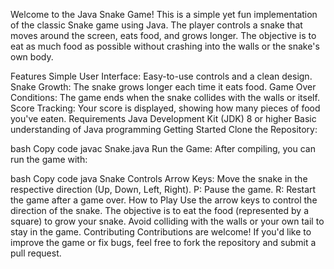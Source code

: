 Welcome to the Java Snake Game! This is a simple yet fun implementation of the classic Snake game using Java. The player controls a snake that moves around the screen, eats food, and grows longer. The objective is to eat as much food as possible without crashing into the walls or the snake's own body.

Features
Simple User Interface: Easy-to-use controls and a clean design.
Snake Growth: The snake grows longer each time it eats food.
Game Over Conditions: The game ends when the snake collides with the walls or itself.
Score Tracking: Your score is displayed, showing how many pieces of food you've eaten.
Requirements
Java Development Kit (JDK) 8 or higher
Basic understanding of Java programming
Getting Started
Clone the Repository:


bash
Copy code
javac Snake.java
Run the Game: After compiling, you can run the game with:

bash
Copy code
java Snake
Controls
Arrow Keys: Move the snake in the respective direction (Up, Down, Left, Right).
P: Pause the game.
R: Restart the game after a game over.
How to Play
Use the arrow keys to control the direction of the snake.
The objective is to eat the food (represented by a square) to grow your snake.
Avoid colliding with the walls or your own tail to stay in the game.
Contributing
Contributions are welcome! If you'd like to improve the game or fix bugs, feel free to fork the repository and submit a pull request.

